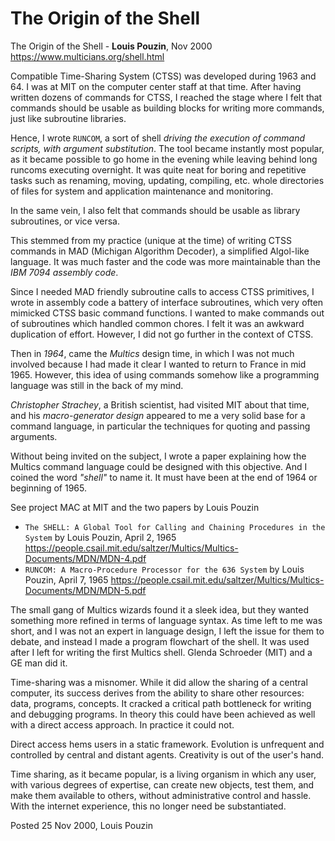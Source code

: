 # The Origin of the Shell

The Origin of the Shell - **Louis Pouzin**, Nov 2000
https://www.multicians.org/shell.html

Compatible Time-Sharing System (CTSS) was developed during 1963 and 64. I was at MIT on the computer center staff at that time. After having written dozens of commands for CTSS, I reached the stage where I felt that commands should be usable as building blocks for writing more commands, just like subroutine libraries. 

Hence, I wrote `RUNCOM`, a sort of shell *driving the execution of command scripts, with argument substitution*. The tool became instantly most popular, as it became possible to go home in the evening while leaving behind long runcoms executing overnight. It was quite neat for boring and repetitive tasks such as renaming, moving, updating, compiling, etc. whole directories of files for system and application maintenance and monitoring.

In the same vein, I also felt that commands should be usable as library subroutines, or vice versa. 

This stemmed from my practice (unique at the time) of writing CTSS commands in MAD (Michigan Algorithm Decoder), a simplified Algol-like language. It was much faster and the code was more maintainable than the *IBM 7094 assembly code*.

Since I needed MAD friendly subroutine calls to access CTSS primitives, I wrote in assembly code a battery of interface subroutines, which very often mimicked CTSS basic command functions. I wanted to make commands out of subroutines which handled common chores. I felt it was an awkward duplication of effort. However, I did not go further in the context of CTSS.

Then in *1964*, came the *Multics* design time, in which I was not much involved because I had made it clear I wanted to return to France in mid 1965. However, this idea of using commands somehow like a programming language was still in the back of my mind.

*Christopher Strachey*, a British scientist, had visited MIT about that time, and his *macro-generator design* appeared to me a very solid base for a command language, in particular the techniques for quoting and passing arguments.

Without being invited on the subject, I wrote a paper explaining how the Multics command language could be designed with this objective. And I coined the word *"shell"* to name it. It must have been at the end of 1964 or beginning of 1965.

See project MAC at MIT and the two papers by Louis Pouzin
- `The SHELL: A Global Tool for Calling and Chaining Procedures in the System`
  by Louis Pouzin, April 2, 1965
  https://people.csail.mit.edu/saltzer/Multics/Multics-Documents/MDN/MDN-4.pdf
- `RUNCOM: A Macro-Procedure Processor for the 636 System`
  by Louis Pouzin, April 7, 1965
  https://people.csail.mit.edu/saltzer/Multics/Multics-Documents/MDN/MDN-5.pdf

The small gang of Multics wizards found it a sleek idea, but they wanted something more refined in terms of language syntax. As time left to me was short, and I was not an expert in language design, I left the issue for them to debate, and instead I made a program flowchart of the shell. It was used after I left for writing the first Multics shell. Glenda Schroeder (MIT) and a GE man did it.

Time-sharing was a misnomer. While it did allow the sharing of a central computer, its success derives from the ability to share other resources: data, programs, concepts. It cracked a critical path bottleneck for writing and debugging programs. In theory this could have been achieved as well with a direct access approach. In practice it could not.

Direct access hems users in a static framework. Evolution is unfrequent and controlled by central and distant agents. Creativity is out of the user's hand.

Time sharing, as it became popular, is a living organism in which any user, with various degrees of expertise, can create new objects, test them, and make them available to others, without administrative control and hassle. With the internet experience, this no longer need be substantiated.

Posted 25 Nov 2000, Louis Pouzin
